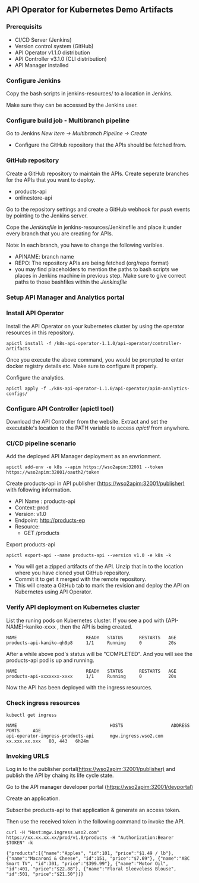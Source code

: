 ## API Operator for Kubernetes Demo Artifacts

### Prerequisits

- CI/CD Server (Jenkins)
- Version control system (GitHub)
- API Operator v1.1.0 distribution
- API Controller v3.1.0 (CLI distribution)
- API Manager installed

### Configure Jenkins

Copy the bash scripts in jenkins-resources/ to a location in Jenkins.

Make sure they can be accessed by the Jenkins user.

### Configure build job - Multibranch pipeline

Go to Jenkins *New Item -> Multibranch Pipeline -> Create*

- Configure the GitHub repository that the APIs should be fetched from.

### GitHub repository

Create a GitHub repository to maintain the APIs.
Create seperate branches for the APIs that you want to deploy.

- products-api
- onlinestore-api

Go to the repository settings and create a GitHub webhook for *push* events by pointing to the Jenkins server.

Cope the *Jenkinsfile* in jenkins-resources/Jenkinsfile and place it under every branch that you are creating for APIs.

Note: In each branch, you have to change the following varibles.

- APINAME: branch name
- REPO: The repository APIs are being fetched (org/repo format)
- you may find placeholders to mention the paths to bash scripts we places in Jenkins machine in previous step. Make sure to give correct paths to those bashfiles within the *Jenkinsfile*


### Setup API Manager and Analytics portal



### Install API Operator

Install the API Operator on your kubernetes cluster by using the operator resources in this repository.

```
apictl install -f /k8s-api-operator-1.1.0/api-operator/controller-artifacts
```

Once you execute the above command, you would be prompted to enter docker registry details etc. Make sure to configure it properly.

Configure the analytics.

```
apictl apply -f ./k8s-api-operator-1.1.0/api-operator/apim-analytics-configs/
```

### Configure API Controller (apictl tool)

Download the API Controller from the website.
Extract and set the executable's location to the PATH variable to access *apictl* from anywhere.

### CI/CD pipeline scenario

Add the deployed API Manager deployment as an envrionment.

```
apictl add-env -e k8s --apim https://wso2apim:32001 --token https://wso2apim:32001/oauth2/token
```

Create products-api in API publisher (<https://wso2apim:32001/publisher)> with following information.

- API Name : products-api
- Context: prod
- Version: v1.0
- Endpoint: <http://products-ep>
- Resource:
  - GET /products

Export products-api

```
apictl export-api --name products-api --version v1.0 -e k8s -k
```

- You will get a zipped artifacts of the API.
Unzip that in to the location where you have cloned yout GitHub repository.
- Commit it to get it merged with the remote repository.
- This will create a GitHub tab to mark the revision and deploy the API on Kubernetes using API Operator.
  
### Verify API deployment on Kubernetes cluster

List the runing pods on Kubernetes cluster.
If you see a pod with {API-NAME}-kaniko-xxxx , then the API is being created.
```
NAME                          READY   STATUS      RESTARTS   AGE
products-api-kaniko-qh9p8     1/1     Running     0          20s
```
After a while above pod's status will be "COMPLETED". And you will see the products-api pod is up and running.

```
NAME                          READY   STATUS      RESTARTS   AGE
products-api-xxxxxxx-xxxx     1/1     Running     0          20s
```

Now the API has been deployed with the ingress resources.

### Check ingress resources

```
kubectl get ingress

NAME                                   HOSTS                  ADDRESS        PORTS     AGE
api-operator-ingress-products-api      mgw.ingress.wso2.com   xx.xxx.xx.xxx   80, 443   6h24m

```



### Invoking URLS

Log in to the publisher portal(<https://wso2apim:32001/publisher)> and publish the API by chaing its life cycle state.

Go to the API manager developer portal (<https://wso2apim:32001/devportal)>

Create an application.

Subscribe products-api to that application & generate an access token.

Then use the received token in the following command to invoke the API.

```
curl -H "Host:mgw.ingress.wso2.com" https://xx.xx.xx.xx/prod/v1.0/products -H "Authorization:Bearer $TOKEN" -k

{"products":[{"name":"Apples", "id":101, "price":"$1.49 / lb"}, {"name":"Macaroni & Cheese", "id":151, "price":"$7.69"}, {"name":"ABC Smart TV", "id":301, "price":"$399.99"}, {"name":"Motor Oil", "id":401, "price":"$22.88"}, {"name":"Floral Sleeveless Blouse", "id":501, "price":"$21.50"}]}
```





 





  

 